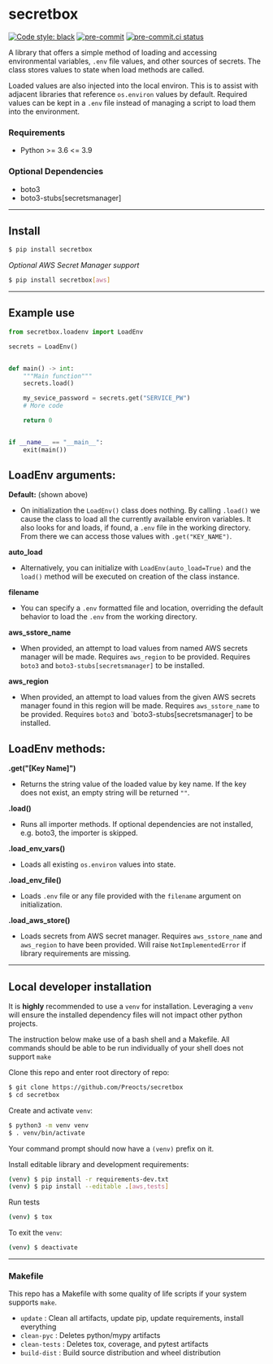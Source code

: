 # secretbox

[![Code style: black](https://img.shields.io/badge/code%20style-black-000000.svg)](https://github.com/psf/black)
[![pre-commit](https://img.shields.io/badge/pre--commit-enabled-brightgreen?logo=pre-commit&logoColor=white)](https://github.com/pre-commit/pre-commit)
[![pre-commit.ci status](https://results.pre-commit.ci/badge/github/Preocts/python-template/main.svg)](https://results.pre-commit.ci/latest/github/Preocts/python-template/main)

A library that offers a simple method of loading and accessing environmental variables, `.env` file values, and other sources of secrets. The class stores values to state when load methods are called.

Loaded values are also injected into the local environ. This is to assist with adjacent libraries that reference `os.environ` values by default. Required values can be kept in a `.env` file instead of managing a script to load them into the environment.

### Requirements
- Python >= 3.6 <= 3.9

### Optional Dependencies
- boto3
- boto3-stubs[secretsmanager]

---

## Install

```bash
$ pip install secretbox
```

*Optional AWS Secret Manager support*
```bash
$ pip install secretbox[aws]
```

---

## Example use

```python
from secretbox.loadenv import LoadEnv

secrets = LoadEnv()


def main() -> int:
    """Main function"""
    secrets.load()

    my_sevice_password = secrets.get("SERVICE_PW")
    # More code

    return 0


if __name__ == "__main__":
    exit(main())
```

## LoadEnv arguments:

**Default:** (shown above)
- On initialization the `LoadEnv()` class does nothing. By calling `.load()` we cause the class to load all the currently available environ variables. It also looks for and loads, if found, a `.env` file in the working directory. From there we can access those values with `.get("KEY_NAME")`.

**auto_load**
- Alternatively, you can initialize with `LoadEnv(auto_load=True)` and the `load()` method will be executed on creation of the class instance.

**filename**
- You can specify a `.env` formatted file and location, overriding the default behavior to load the `.env` from the working directory.

**aws_sstore_name**
- When provided, an attempt to load values from named AWS secrets manager will be made. Requires `aws_region` to be provided. Requires `boto3` and `boto3-stubs[secretsmanager]` to be installed.

**aws_region**
- When provided, an attempt to load values from the given AWS secrets manager found in this region will be made. Requires `aws_sstore_name` to be provided. Requires `boto3` and `boto3-stubs[secretsmanager] to be installed.

## LoadEnv methods:

**.get("[Key Name]")**
- Returns the string value of the loaded value by key name. If the key does not exist, an empty string will be returned `""`.

**.load()**
- Runs all importer methods. If optional dependencies are not installed, e.g. boto3, the importer is skipped.

**.load_env_vars()**
- Loads all existing `os.environ` values into state.

**.load_env_file()**
- Loads `.env` file or any file provided with the `filename` argument on initialization.

**.load_aws_store()**
- Loads secrets from AWS secret manager. Requires `aws_sstore_name` and `aws_region` to have been provided. Will raise `NotImplementedError` if library requirements are missing.

---

## Local developer installation

It is **highly** recommended to use a `venv` for installation. Leveraging a `venv` will ensure the installed dependency files will not impact other python projects.

The instruction below make use of a bash shell and a Makefile.  All commands should be able to be run individually of your shell does not support `make`

Clone this repo and enter root directory of repo:
```bash
$ git clone https://github.com/Preocts/secretbox
$ cd secretbox
```

Create and activate `venv`:
```bash
$ python3 -m venv venv
$ . venv/bin/activate
```

Your command prompt should now have a `(venv)` prefix on it.

Install editable library and development requirements:
```bash
(venv) $ pip install -r requirements-dev.txt
(venv) $ pip install --editable .[aws,tests]
```

Run tests
```bash
(venv) $ tox
```

To exit the `venv`:
```bash
(venv) $ deactivate
```

---

### Makefile

This repo has a Makefile with some quality of life scripts if your system supports `make`.

- `update` : Clean all artifacts, update pip, update requirements, install everything
- `clean-pyc` : Deletes python/mypy artifacts
- `clean-tests` : Deletes tox, coverage, and pytest artifacts
- `build-dist` : Build source distribution and wheel distribution
